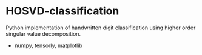 # HOSVD-classification

Python implementation of handwritten digit classification using higher order singular value decomposition. 
- numpy, tensorly, matplotlib
